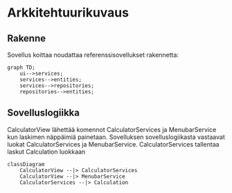 # Arkkitehtuurikuvaus

## Rakenne

Sovellus koittaa noudattaa referenssisovellukset rakennetta:

```mermaid
graph TD;
    ui-->services;
    services-->entities;
    services-->repositories;
    repositories-->entities;
```

## Sovelluslogiikka

CalculatorView lähettää komennot CalculatorServices ja MenubarService kun laskimen näppäimiä painetaan. Sovelluksen sovelluslogiikasta vastaavat luokat CalculatorServices ja MenubarService. CalculatorServices tallentaa laskut Calculation luokkaan


```mermaid
classDiagram
    CalculatorView --|> CalculatorServices
    CalculatorView --|> MenubarService
    CalculatorServices --|> Calculation
```